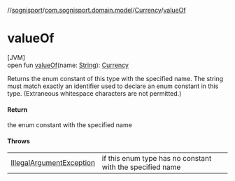 //[sognisport](../../../index.md)/[com.sognisport.domain.model](../index.md)/[Currency](index.md)/[valueOf](value-of.md)

# valueOf

[JVM]\
open fun [valueOf](value-of.md)(name: [String](https://docs.oracle.com/javase/8/docs/api/java/lang/String.html)): [Currency](index.md)

Returns the enum constant of this type with the specified name. The string must match exactly an identifier used to declare an enum constant in this type. (Extraneous whitespace characters are not permitted.)

#### Return

the enum constant with the specified name

#### Throws

| | |
|---|---|
| [IllegalArgumentException](https://docs.oracle.com/javase/8/docs/api/java/lang/IllegalArgumentException.html) | if this enum type has no constant with the specified name |
